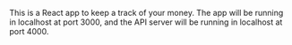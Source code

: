 This is a React app to keep a track of your money.
The app will be running in localhost at port 3000, and the API server will be running in localhost at port 4000.